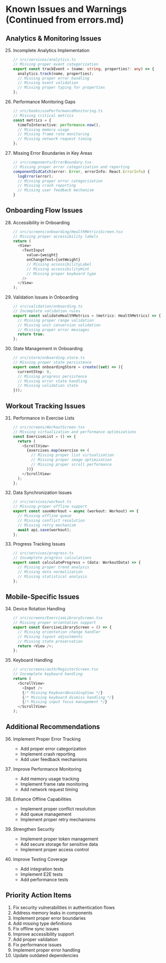 # Known Issues and Warnings (Continued from errors.md)

## Analytics & Monitoring Issues
25. Incomplete Analytics Implementation
    ```typescript
    // src/services/analytics.ts
    // Missing proper event categorization
    export const trackEvent = (name: string, properties?: any) => {
      analytics.track(name, properties);
      // Missing proper error handling
      // Missing event validation
      // Missing proper typing for properties
    };
    ```

26. Performance Monitoring Gaps
    ```typescript
    // src/hooks/usePerformanceMonitoring.ts
    // Missing critical metrics
    const metrics = {
      timeToInteractive: performance.now(),
      // Missing memory usage
      // Missing frame rate monitoring
      // Missing network request timing
    };
    ```

27. Missing Error Boundaries in Key Areas
    ```typescript
    // src/components/ErrorBoundary.tsx
    // Missing proper error categorization and reporting
    componentDidCatch(error: Error, errorInfo: React.ErrorInfo) {
      logError(error);
      // Missing proper error categorization
      // Missing crash reporting
      // Missing user feedback mechanism
    }
    ```

## Onboarding Flow Issues
28. Accessibility in Onboarding
    ```typescript
    // src/screens/onboarding/HealthMetricsScreen.tsx
    // Missing proper accessibility labels
    return (
      <View>
        <TextInput
          value={weight}
          onChangeText={setWeight}
          // Missing accessibilityLabel
          // Missing accessibilityHint
          // Missing proper keyboard type
        />
      </View>
    );
    ```

29. Validation Issues in Onboarding
    ```typescript
    // src/validation/onboarding.ts
    // Incomplete validation rules
    export const validateHealthMetrics = (metrics: HealthMetrics) => {
      // Missing proper range validation
      // Missing unit conversion validation
      // Missing proper error messages
      return true;
    };
    ```

30. State Management in Onboarding
    ```typescript
    // src/store/onboarding.store.ts
    // Missing proper state persistence
    export const onboardingStore = create((set) => ({
      currentStep: 0,
      // Missing progress persistence
      // Missing error state handling
      // Missing validation state
    }));
    ```

## Workout Tracking Issues
31. Performance in Exercise Lists
    ```typescript
    // src/screens/WorkoutScreen.tsx
    // Missing virtualization and performance optimizations
    const ExerciseList = () => {
      return (
        <ScrollView>
          {exercises.map(exercise => (
            // Missing proper list virtualization
            // Missing proper image optimization
            // Missing proper scroll performance
          ))}
        </ScrollView>
      );
    };
    ```

32. Data Synchronization Issues
    ```typescript
    // src/services/workout.ts
    // Missing proper offline support
    export const saveWorkout = async (workout: Workout) => {
      // Missing offline queue
      // Missing conflict resolution
      // Missing retry mechanism
      await api.save(workout);
    };
    ```

33. Progress Tracking Issues
    ```typescript
    // src/services/progress.ts
    // Incomplete progress calculations
    export const calculateProgress = (data: WorkoutData) => {
      // Missing proper trend analysis
      // Missing data normalization
      // Missing statistical analysis
    };
    ```

## Mobile-Specific Issues
34. Device Rotation Handling
    ```typescript
    // src/screens/ExerciseLibraryScreen.tsx
    // Missing proper orientation support
    export const ExerciseLibraryScreen = () => {
      // Missing orientation change handler
      // Missing layout adjustments
      // Missing state preservation
      return <View />;
    };
    ```

35. Keyboard Handling
    ```typescript
    // src/screens/auth/RegisterScreen.tsx
    // Incomplete keyboard handling
    return (
      <ScrollView>
        <Input />
        {/* Missing KeyboardAvoidingView */}
        {/* Missing keyboard dismiss handling */}
        {/* Missing input focus management */}
      </ScrollView>
    );
    ```

## Additional Recommendations
36. Implement Proper Error Tracking
    - Add proper error categorization
    - Implement crash reporting
    - Add user feedback mechanisms

37. Improve Performance Monitoring
    - Add memory usage tracking
    - Implement frame rate monitoring
    - Add network request timing

38. Enhance Offline Capabilities
    - Implement proper conflict resolution
    - Add queue management
    - Implement proper retry mechanisms

39. Strengthen Security
    - Implement proper token management
    - Add secure storage for sensitive data
    - Implement proper access control

40. Improve Testing Coverage
    - Add integration tests
    - Implement E2E tests
    - Add performance tests

## Priority Action Items
1. Fix security vulnerabilities in authentication flows
2. Address memory leaks in components
3. Implement proper error boundaries
4. Add missing type definitions
5. Fix offline sync issues
6. Improve accessibility support
7. Add proper validation
8. Fix performance issues
9. Implement proper error handling
10. Update outdated dependencies
